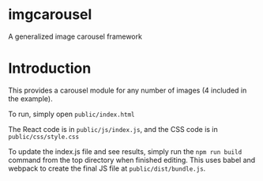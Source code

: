# imgcarousel
A generalized image carousel framework

# Introduction
This provides a carousel module for any number of images (4 included in the example).

To run, simply open `public/index.html`

The React code is in `public/js/index.js`, and the CSS code is in `public/css/style.css`

To update the index.js file and see results, simply run the `npm run build` command from the top directory when finished editing. This uses babel and webpack to create the final JS file at `public/dist/bundle.js`.
